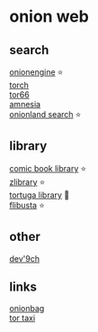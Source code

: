 # onion web


## search

[onionengine](https://onionengine.io/) ⭐  
[torch](http://xmh57jrknzkhv6y3ls3ubitzfqnkrwxhopf5aygthi7d6rplyvk3noyd.onion/cgi-bin/omega/omega)  
[tor66](http://tor66sewebgixwhcqfnp5inzp5x5uohhdy3kvtnyfxc2e5mxiuh34iid.onion/)  
[amnesia](http://amnesia7u5odx5xbwtpnqk3edybgud5bmiagu75bnqx2crntw5kry7ad.onion/)  
[onionland search](http://3bbad7fauom4d6sgppalyqddsqbf5u5p56b5k5uk2zxsy3d6ey2jobad.onion/) ⭐  


## library

[comic book library](http://nv3x2jozywh63fkohn5mwp2d73vasusjixn3im3ueof52fmbjsigw6ad.onion/) ⭐  
[zlibrary](http://loginzlib2vrak5zzpcocc3ouizykn6k5qecgj2tzlnab5wcbqhembyd.onion/) ⭐  
[tortuga library](http://trtgarpwmcv6lbtzfdtdoqb5lpxni3pkekb4vecmdwf4kjjoplbvdkyd.onion/) 💩  
[flibusta](http://flibustaongezhld6dibs2dps6vm4nvqg2kp7vgowbu76tzopgnhazqd.onion/) ⭐  


## other

[dev'9ch](http://ninechtv5neapzmvmivoqel6kstawcfwo4kavwweahu2wi6jxpde74ad.onion/)  


## links

[onionbag](http://on62jjkocppf3alrznspngqt4v7emcyxcxz4r5cq5pwnajyshr2u4uqd.onion/onionbag/)  
[tor taxi](http://tortaxiprd6ybez7n7fnwwmcdo3efib5hv6z7ks463ya72bv7ovz7qqd.onion/)  

